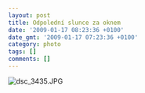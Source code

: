 ```yaml
---
layout: post
title: Odpolední slunce za oknem
date: '2009-01-17 08:23:36 +0100'
date_gmt: '2009-01-17 07:23:36 +0100'
category: photo
tags: []
comments: []
---
```

<p><img src='%base_url%/assets/wp-uploads/2009/01/dsc_3435.JPG' alt='dsc_3435.JPG' /></p>
